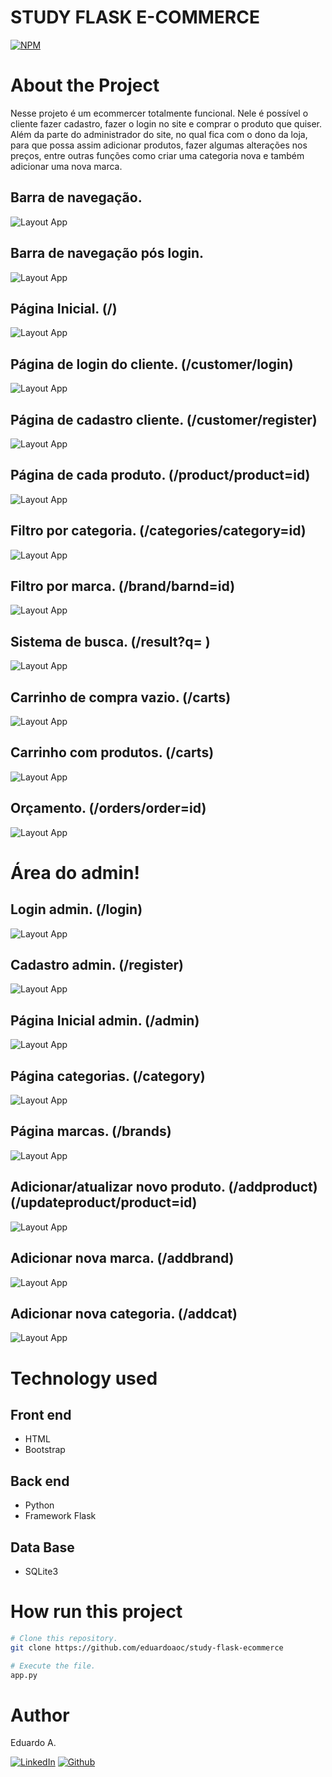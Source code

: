 # STUDY FLASK E-COMMERCE

[![NPM](https://img.shields.io/npm/l/react)](https://github.com/eduardoaoc/study-flask-ecommerce/blob/main/LICENSE) 

# About the Project
Nesse projeto é um ecommercer totalmente funcional. Nele é possível o cliente fazer cadastro,
fazer o login no site e comprar o produto que quiser. Além da parte do administrador do site,
no qual fica com o dono da loja, para que possa assim adicionar produtos, fazer algumas alterações
nos preços, entre outras funções como criar uma categoria nova  e também adicionar uma nova marca.

## Barra de navegação.
![Layout App](https://github.com/eduardoaoc/study-flask-ecommerce/blob/main/assets/homepage-navbat.JPG) 
## Barra de navegação pós login.
![Layout App](https://github.com/eduardoaoc/study-flask-ecommerce/blob/main/assets/if-client-login.JPG) 
## Página Inicial. (/)
![Layout App](https://github.com/eduardoaoc/study-flask-ecommerce/blob/main/assets/homepage.JPG) 
## Página de login do cliente. (/customer/login)
![Layout App](https://github.com/eduardoaoc/study-flask-ecommerce/blob/main/assets/login-cliente.JPG)
## Página de cadastro cliente. (/customer/register)
![Layout App](https://github.com/eduardoaoc/study-flask-ecommerce/blob/main/assets/area-cadastro-cliente.JPG)
## Página de cada produto. (/product/product=id)
![Layout App](https://github.com/eduardoaoc/study-flask-ecommerce/blob/main/assets/product-page.JPG)
## Filtro por categoria. (/categories/category=id)
![Layout App](https://github.com/eduardoaoc/study-flask-ecommerce/blob/main/assets/filtro-por-categoria.JPG)
## Filtro por marca. (/brand/barnd=id)
![Layout App](https://github.com/eduardoaoc/study-flask-ecommerce/blob/main/assets/filtro-por-marca.JPG)
## Sistema de busca. (/result?q= )
![Layout App](https://github.com/eduardoaoc/study-flask-ecommerce/blob/main/assets/sistema-de-busca.JPG)
## Carrinho de compra vazio. (/carts)
![Layout App](https://github.com/eduardoaoc/study-flask-ecommerce/blob/main/assets/cart-clear.JPG)
## Carrinho com produtos. (/carts)
![Layout App](https://github.com/eduardoaoc/study-flask-ecommerce/blob/main/assets/cart.JPG)
## Orçamento. (/orders/order=id)
![Layout App](https://github.com/eduardoaoc/study-flask-ecommerce/blob/main/assets/orders.JPG)
# Área do admin!
## Login admin. (/login)
![Layout App](https://github.com/eduardoaoc/study-flask-ecommerce/blob/main/assets/login-admin.JPG)
## Cadastro admin. (/register)
![Layout App](https://github.com/eduardoaoc/study-flask-ecommerce/blob/main/assets/register-admin.JPG)
## Página Inicial admin. (/admin)
![Layout App](https://github.com/eduardoaoc/study-flask-ecommerce/blob/main/assets/admin-todos-produtos.JPG)
## Página categorias. (/category)
![Layout App](https://github.com/eduardoaoc/study-flask-ecommerce/blob/main/assets/admin-categorias.JPG)
## Página marcas. (/brands)
![Layout App](https://github.com/eduardoaoc/study-flask-ecommerce/blob/main/assets/admin-filtro-marca.JPG)
## Adicionar/atualizar novo produto. (/addproduct) (/updateproduct/product=id)
![Layout App](https://github.com/eduardoaoc/study-flask-ecommerce/blob/main/assets/adc-produto.JPG)
## Adicionar nova marca. (/addbrand)
![Layout App](https://github.com/eduardoaoc/study-flask-ecommerce/blob/main/assets/adc-marca.JPG)
## Adicionar nova categoria. (/addcat)
![Layout App](https://github.com/eduardoaoc/study-flask-ecommerce/blob/main/assets/adc-categoria.JPG)



# Technology used

## Front end
- HTML
- Bootstrap

## Back end
- Python
- Framework Flask

## Data Base
- SQLite3


# How run this project

```bash
# Clone this repository.
git clone https://github.com/eduardoaoc/study-flask-ecommerce

# Execute the file.
app.py
```


# Author

Eduardo A.

 [![LinkedIn](https://img.shields.io/badge/LinkedIn-%230077B5.svg?&style=flat-square&logo=linkedin&logoColor=white)](https://www.linkedin.com/in/eduardo-augusto-41436b233/) 
 [![Github](https://img.shields.io/github/followers/eduardoaoc?style=social)](https://github.com/eduardoaoc)
